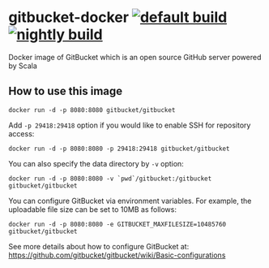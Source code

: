 gitbucket-docker [![default build](https://github.com/gitbucket/gitbucket-docker/actions/workflows/default.yml/badge.svg)](https://github.com/gitbucket/gitbucket-docker/actions/workflows/default.yml) [![nightly build](https://github.com/gitbucket/gitbucket-docker/actions/workflows/nightly.yml/badge.svg)](https://github.com/gitbucket/gitbucket-docker/actions/workflows/nightly.yml)
========
Docker image of GitBucket which is an open source GitHub server powered by Scala

How to use this image
--------

```
docker run -d -p 8080:8080 gitbucket/gitbucket
```

Add `-p 29418:29418` option if you would like to enable SSH for repository access:

```
docker run -d -p 8080:8080 -p 29418:29418 gitbucket/gitbucket
```

You can also specify the data directory by `-v` option:

```
docker run -d -p 8080:8080 -v `pwd`/gitbucket:/gitbucket gitbucket/gitbucket
```

You can configure GitBucket via environment variables. For example, the uploadable file size can be set to 10MB as follows:

```
docker run -d -p 8080:8080 -e GITBUCKET_MAXFILESIZE=10485760 gitbucket/gitbucket
```

See more details about how to configure GitBucket at: https://github.com/gitbucket/gitbucket/wiki/Basic-configurations
